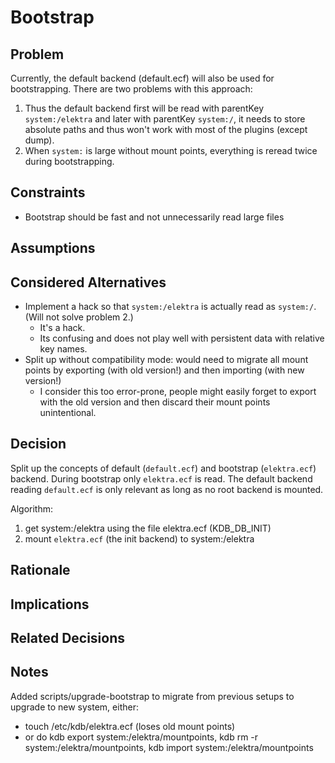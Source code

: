 # Bootstrap

## Problem

Currently, the default backend (default.ecf) will also be used for bootstrapping. There are two problems with this approach:

1. Thus the default backend first will be read with parentKey `system:/elektra` and later with parentKey `system:/`, it needs to store absolute paths and thus won't work with most of the plugins (except dump).
2. When `system:` is large without mount points, everything is reread twice during bootstrapping.

## Constraints

- Bootstrap should be fast and not unnecessarily read large files

## Assumptions

## Considered Alternatives

- Implement a hack so that `system:/elektra` is actually read as `system:/`. (Will not solve problem 2.)
  - It's a hack.
  - Its confusing and does not play well with persistent data with relative key names.
- Split up without compatibility mode: would need to migrate all mount points by exporting (with old version!) and then importing (with new version!)
  - I consider this too error-prone, people might easily forget to export with the old version and then discard their mount points unintentional.

## Decision

Split up the concepts of default (`default.ecf`) and bootstrap (`elektra.ecf`) backend.
During bootstrap only `elektra.ecf` is read.
The default backend reading `default.ecf` is only relevant as long as no root backend is mounted.

Algorithm:

1. get system:/elektra using the file elektra.ecf (KDB_DB_INIT)
2. mount `elektra.ecf` (the init backend) to system:/elektra

## Rationale

## Implications

## Related Decisions

## Notes

Added scripts/upgrade-bootstrap to migrate from previous setups to upgrade to new system, either:

- touch /etc/kdb/elektra.ecf (loses old mount points)
- or do kdb export system:/elektra/mountpoints, kdb rm -r system:/elektra/mountpoints, kdb import system:/elektra/mountpoints
